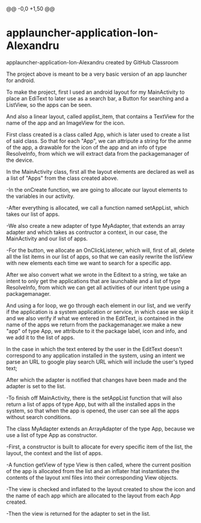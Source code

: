 @@ -0,0 +1,50 @@
# applauncher-application-Ion-Alexandru
applauncher-application-Ion-Alexandru created by GitHub Classroom

The project above is meant to be a very basic version of an app launcher for android.

To make the project, first I used an android layout for my MainActivity to place an EdiText to later use as a search bar, a Button for searching and a ListView,
so the apps can be seen.

And also a linear layout, called applist_item, that contains a TextView for the name of the app and an ImageView for the icon.

First class created is a class called App, which is later used to create a list of said class. So that for each "App", we can attripute a string for the anme of
the app, a drawable for the icon of the app and an info of type ResolveInfo, from which we will extract data from the packagemanager of the device.

In the MainActivity class, first all the layout elements are declared as well as a list of "Apps" from the class created above.

-In the onCreate function, we are going to allocate our layout elements to the variables in our activity.

-After everything is allocated, we call a function named setAppList, which takes our list of apps.

-We also create a new adapter of type MyAdapter, that extends an array adapter and which takes as contructor a context, in our case, the MainActivity and our list
of apps.

-For the button, we allocate an OnClickListener, which will, first of all, delete all the list items in our list of apps, so that we can easily rewrite the listView
with new elements each time we want to search for a specific app.
  
  After we also convert what we wrote in the Editext to a string, we take an intent to only get the applications that are launchable and a list of type ResolveInfo,
from which we can get all activities of our intent type using a packagemanager.

  And using a for loop, we go through each element in our list, and we verify if the application is a system application or service, in which case we skip it and we
also verify if what we entered in the EditText, is contained in the name of the apps we return from the packagemanager.we make a new "app" of type App, we attribute 
to it the package label, icon and info, and we add it to the list of apps.

  In the case in which the text entered by the user in the EditText doesn't correspond to any application installed in the system, using an intent we parse an URL to
google play search URL which will include the user's typed text;

  After which the adapter is notified that changes have been made and the adapter is set to the list.
  
-To finish off MainActivity, there is the setAppList function that will also return a list of apps of type App, but with all the installed apps in the system, so
that when the app is opened, the user can see all the apps without search conditions.

The class MyAdapter extends an ArrayAdapter of the type App, because we use a list of type App as constructor.

-First, a constructor is built to allocate for every specific item of the list, the layout, the context and the list of apps.

-A function getView of type View is then called, where the current position of the app is allocated from the list and an inflater htat instantiates the contents of the
layout xml files into their corresponding View objects.

-The view is checked and inflated to the layout created to show the icon and the name of each app which are allocated to the layout from each App created.

-Then the view is returned for the adapter to set in the list.
